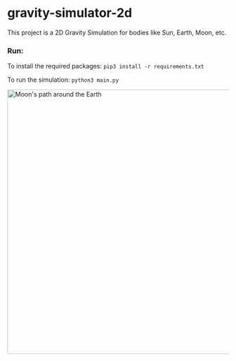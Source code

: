 # gravity-simulator-2d

This project is a 2D Gravity Simulation for bodies like Sun, Earth, Moon, etc.

### Run:

To install the required packages:
```pip3 install -r requirements.txt```

To run the simulation:
```python3 main.py```

<img width="600" alt="Moon's path around the Earth" src="https://github.com/user-attachments/assets/6c817274-fa3d-43f9-aa5a-af5bada0a336" />
